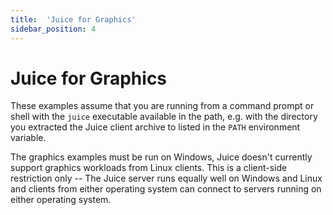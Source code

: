```yaml
---
title:  'Juice for Graphics'
sidebar_position: 4
---
```


# Juice for Graphics

These examples assume that you are running from a command prompt or shell with the `juice` executable available in the path, e.g. with the directory you extracted the Juice client archive to listed in the `PATH` environment variable.

The graphics examples must be run on Windows, Juice doesn't currently support graphics workloads from Linux clients.  This is a client-side restriction only -- The Juice server runs equally well on Windows and Linux and clients from either operating system can connect to servers running on either operating system.

